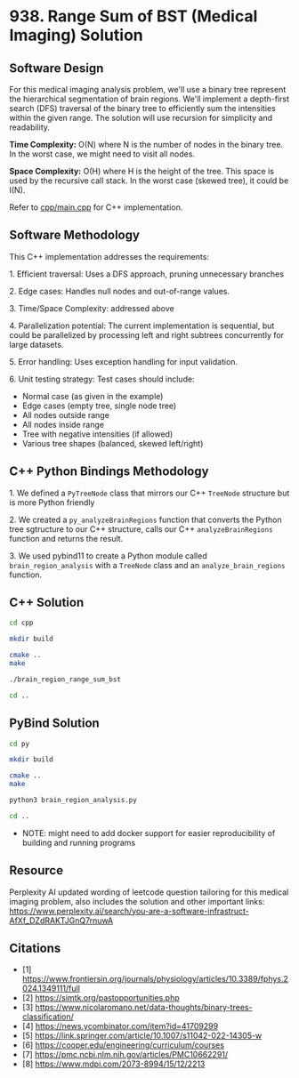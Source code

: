 # 938. Range Sum of BST (Medical Imaging) Solution

## Software Design

For this medical imaging analysis problem, we'll use a binary tree represent the hierarchical segmentation of brain regions.
We'll implement a depth-first search (DFS) traversal of the binary tree to efficiently sum the intensities within the given range.
The solution will use recursion for simplicity and readability.

**Time Complexity:** O(N) where N is the number of nodes in the binary tree. In the worst case, we might need to visit all nodes.

**Space Complexity:** O(H) where H is the height of the tree. This space is used by the recursive call stack. In the worst
case (skewed tree), it could be I(N).

Refer to [cpp/main.cpp](./cpp/main.cpp) for C++ implementation.

## Software Methodology

This C++ implementation addresses the requirements:

1\. Efficient traversal: Uses a DFS approach, pruning unnecessary branches

2\. Edge cases: Handles null nodes and out-of-range values.

3\. Time/Space Complexity: addressed above

4\. Parallelization potential: The current implementation is sequential, but could be parallelized by processing left and right subtrees concurrently for large datasets.

5\. Error handling: Uses exception handling for input validation.

6\. Unit testing strategy: Test cases should include:

- Normal case (as given in the example)
- Edge cases (empty tree, single node tree)
- All nodes outside range
- All nodes inside range
- Tree with negative intensities (if allowed)
- Various tree shapes (balanced, skewed left/right)

## C++ Python Bindings Methodology

1\. We defined a `PyTreeNode` class that mirrors our C++ `TreeNode` structure but is more Python friendly

2\. We created a `py_analyzeBrainRegions` function that converts the Python tree sgtructure to our C++ structure,
    calls our C++ `analyzeBrainRegions` function and returns the result.

3\. We used pybind11 to create a Python module called `brain_region_analysis` with a `TreeNode` class and an `analyze_brain_regions` function.

## C++ Solution

~~~bash
cd cpp

mkdir build

cmake ..
make

./brain_region_range_sum_bst

cd ..
~~~

## PyBind Solution

~~~bash
cd py

mkdir build

cmake ..
make

python3 brain_region_analysis.py

cd ..
~~~

- NOTE: might need to add docker support for easier reproducibility of building and running programs

## Resource

Perplexity AI updated wording of leetcode question tailoring for this medical imaging problem, also includes the solution and other important links: https://www.perplexity.ai/search/you-are-a-software-infrastruct-AfXf_DZdRAKTJGnQ7rnuwA

## Citations

- [1] https://www.frontiersin.org/journals/physiology/articles/10.3389/fphys.2024.1349111/full
- [2] https://simtk.org/pastopportunities.php
- [3] https://www.nicolaromano.net/data-thoughts/binary-trees-classification/
- [4] https://news.ycombinator.com/item?id=41709299
- [5] https://link.springer.com/article/10.1007/s11042-022-14305-w
- [6] https://cooper.edu/engineering/curriculum/courses
- [7] https://pmc.ncbi.nlm.nih.gov/articles/PMC10662291/
- [8] https://www.mdpi.com/2073-8994/15/12/2213
